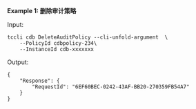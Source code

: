 **Example 1: 删除审计策略**



Input: 

```
tccli cdb DeleteAuditPolicy --cli-unfold-argument  \
    --PolicyId cdbpolicy-234\
    --InstanceId cdb-xxxxxxx
```

Output: 
```
{
    "Response": {
        "RequestId": "6EF60BEC-0242-43AF-BB20-270359FB54A7"
    }
}
```

